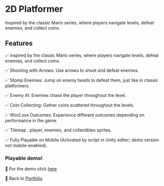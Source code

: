 # 2D Platformer
Inspired by the classic Mario series, where players navigate levels, defeat enemies, and collect coins.

## Features
✅ inspired by the classic Mario series, where players navigate levels, defeat enemies, and collect coins.

✅ Shooting with Arrows: Use arrows to shoot and defeat enemies.

✅ Stomp Enemies: Jump on enemy heads to defeat them, just like in classic platformers.

✅ Enemy AI: Enemies chase the player throughout the level.

✅ Coin Collecting: Gather coins scattered throughout the levels.

✅ Win/Loss Outcomes: Experience different outcomes depending on performance in the game.

✅ Tilemap , player, enemies, and collectibles sprites.

✅ Fully Playable on Mobile (Activated by script in Unity editor; demo version not mobile-enabled).


### Playable demo!
🔗 For the demo click [here](https://play.unity.com/en/games/7fd8543d-3d8b-444c-8d08-549c73fa216a/bow-mario)

🔗 Back to [Portfolio](https://github.com/NasimSakalla/GameDevPortfolio)

